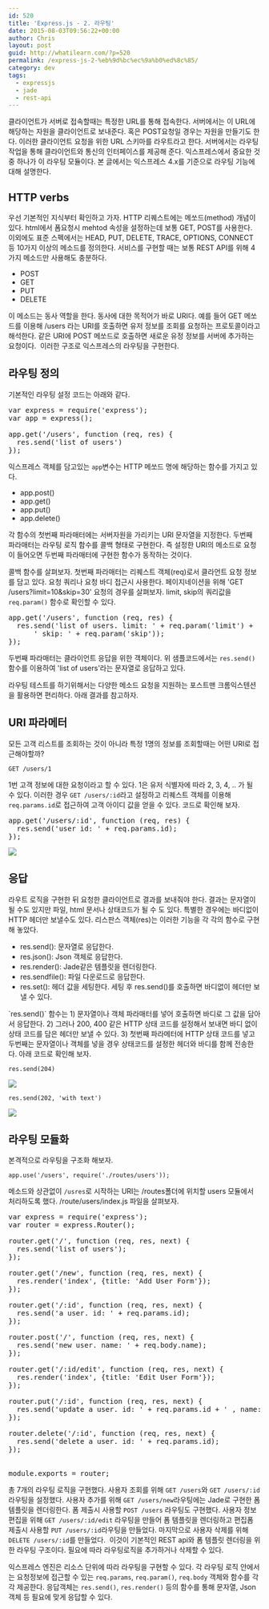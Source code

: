```yaml
---
id: 520
title: 'Express.js - 2. 라우팅'
date: 2015-08-03T09:56:22+00:00
author: Chris
layout: post
guid: http://whatilearn.com/?p=520
permalink: /express-js-2-%eb%9d%bc%ec%9a%b0%ed%8c%85/
category: dev
tags:
  - expressjs
  - jade
  - rest-api
---
```

클라이언트가 서버로 접속할때는 특정한 URL를 통해 접속한다. 서버에서는 이 URL에 해당하는 자원을 클라이언트로 보내준다. 혹은 POST요청일 경우는 자원을 만들기도 한다. 이러한 클라이언트 요청을 위한 URL 스키마를 라우트라고 한다. 서버에서는 라우팅 작업을 통해 클라이언트와 통신의 인터페이스를 제공해 준다. 익스프레스에서 중요한 것 중 하나가 이 라우팅 모듈이다. 본 글에서는 익스프레스 4.x를 기준으로 라우팅 기능에 대해 설명한다.


## HTTP verbs

우선 기본적인 지식부터 확인하고 가자. HTTP 리퀘스트에는 메쏘드(method) 개념이 있다. html에서 폼요청시 mehtod 속성을 설정하는데 보통 GET, POST를 사용한다. 이외에도 표준 스펙에서는 HEAD, PUT, DELETE, TRACE, OPTIONS, CONNECT 등 10가지 이상의 메소드를 정의한다. 서비스를 구현할 때는 보통 REST API를 위해 4가지 메소드만 사용해도 충분하다.

- POST
- GET
- PUT
- DELETE

이 메소드는 동사 역할을 한다. 동사에 대한 목적어가 바로 URI다. 예를 들어 GET 메쏘드를 이용해 /users 라는 URI를 호출하면 유저 정보를 조회를 요청하는 프로토콜이라고 해석한다. 같은 URI에 POST 메쏘드로 호출하면 새로운 유정 정보를 서버에 추가하는 요청이다.  이러한 구조로 익스프레스의 라우팅을 구현한다.


## 라우팅 정의

기본적인 라우팅 설정 코드는 아래와 같다.
<pre class="lang:js decode:true">var express = require('express');
var app = express();

app.get('/users', function (req, res) {
  res.send('list of users')
});</pre>
익스프레스 객체를 담고있는 `app`변수는 HTTP 메쏘드 명에 해당하는 함수를 가지고 있다.

- app.post()
- app.get()
- app.put()
- app.delete()

각 함수의 첫번째 파라매터에는 서버자원을 가리키는 URI 문자열을 지정한다. 두번째 파라매터는 라우팅 로직 함수를 콜백 형태로 구현한다. 즉 설정한 URI의 메소드로 요청이 들어오면 두번째 파라매터에 구현한 함수가 동작하는 것이다.

콜백 함수를 살펴보자. 첫번째 파라매터는 리퀘스트 객체(req)로서 클라언트 요청 정보를 담고 있다. 요청 쿼리나 요청 바디 접근시 사용한다. 페이지네이션을 위해 'GET /users?limit=10&amp;skip=30' 요청의 경우를 살펴보자. limit, skip의 쿼리값을 `req.param()` 함수로 확인할 수 있다.
<pre class="lang:default decode:true">app.get('/users', function (req, res) {
  res.send('list of users. limit: ' + req.param('limit') +
      ' skip: ' + req.param('skip'));
});</pre>
두번째 파라매터는 클라이언트 응답을 위한 객체이다. 위 샘플코드에서는 `res.send()` 함수를 이용하여 'list of users'라는 문자열로 응답하고 있다.

라우팅 테스트를 하기위해서는 다양한 메소드 요청을 지원하는 포스트맨 크롬익스텐션을 활용하면 편리하다. 아래 결과를 참고하자.




## URI 파라메터

모든 고객 리스트를 조회하는 것이 아니라 특정 1명의 정보를 조회할때는 어떤 URI로 접근해야할까?

`GET /users/1`

1번 고객 정보에 대한 요청이라고 할 수 있다. 1은 유저 식별자에 따라 2, 3, 4, .. 가 될 수 있다. 이러한 경우 `GET /users/:id`라고 설정하고 리퀘스트 객체를 이용해 `req.params.id`로 접근하여 고객 아이디 값을 얻을 수 있다. 코드로 확인해 보자.
<pre class="lang:default decode:true">app.get('/users/:id', function (req, res) {
  res.send('user id: ' + req.params.id); 
});
</pre>

![](/assets/imgs/2015/express3.png)


## 응답

라우트 로직을 구현한 뒤 요청한 클라이언트로 결과를 보내줘야 한다. 결과는 문자열이 될 수도 있지만 파일, html 문서나 상태코드가 될 수 도 있다. 특별한 경우에는 바디없이 HTTP 헤더만 보낼수도 있다. 리스판스 객체(res)는 이러한 기능을 각 각의 함수로 구현해 놓았다.
<ul>
	<li>res.send(): 문자열로 응답한다.</li>
	<li>res.json(): Json 객체로 응답한다.</li>
	<li>res.render(): Jade같은 템플릿을 렌더링한다.</li>
	<li>res.sendfile(): 파일 다운로드로 응답한다.</li>
	<li>res.set(): 헤더 값을 세팅한다. 세팅 후 res.send()를 호출하면 바디없이 헤더만 보낼 수 있다.</li>
</ul>
`res.send()` 함수는 1) 문자열이나 객체 파라매터를 넣어 호출하면 바디로 그 값을 담아서 응답한다. 2) 그러나 200, 400 같은 HTTP 상태 코드를 설정해서 보내면 바디 없이 상태 코드를 담은 헤더만 보낼 수 있다. 3) 첫번째 파라메터에 HTTP 상태 코드를 넣고 두번째는 문자열이나 객체를 넣을 경우 상태코드를 설정한 헤더와 바디를 함께 전송한다. 아래 코드로 확인해 보자.

`res.send(204)`

![](/assets/imgs/2015/express4.png)

`res.send(202, 'with text')`

![](/assets/imgs/2015/express5.png)


## 라우팅 모듈화

본격적으로 라우팅을 구조화 해보자.

`app.use('/users', require('./routes/users'));`

메소드와 상관없이 `/usres`로 시작하는 URI는 /routes폴더에 위치할 users 모듈에서 처리하도록 했다. /route/users/index.js 파일을 살펴보자.
<pre class="lang:js decode:true">var express = require('express');
var router = express.Router();

router.get('/', function (req, res, next) {
  res.send('list of users');
});

router.get('/new', function (req, res, next) {
  res.render('index', {title: 'Add User Form'});
});

router.get('/:id', function (req, res, next) {
  res.send('a user. id: ' + req.params.id);
});

router.post('/', function (req, res, next) {
  res.send('new user. name: ' + req.body.name);
});

router.get('/:id/edit', function (req, res, next) {
  res.render('index', {title: 'Edit User Form'});
});

router.put('/:id', function (req, res, next) {
  res.send('update a user. id: ' + req.params.id + ' , name: ' + req.body.name);
});

router.delete('/:id', function (req, res, next) {
  res.send('delete a user. id: ' + req.params.id);
});


module.exports = router;
</pre>
총 7개의 라우팅 로직을 구현했다. 사용자 조회를 위해 `GET /users`와 `GET /users/:id ` 라우팅을 설정했다. 사용자 추가를 위해 `GET /users/new`라우팅에는 Jade로 구현한 폼 템플릿을 렌더링한다. 폼 제출시 사용할 `POST /users` 라우팅도 구현했다. 사용자 정보 편집을 위해 `GET /users/:id/edit` 라우팅을 만들어 폼 템플릿을 렌더링하고 편집폼 제출시 사용할 `PUT /users/:id`라우팅을 만들었다. 마지막으로 사용자 삭제를 위해 `DELETE /users/:id`를 만들었다.  이것이 기본적인 REST api와 폼 템플릿 렌더링을 위한 라우팅 구조이다. 필요에 따라 라우팅로직을 추가하거나 삭제할 수 있다.

익스프레스 엔진은 리소스 단위에 따라 라우팅을 구현할 수 있다. 각 라우팅 로직 안에서는 요청정보에 접근할 수 있는 `req.params`, `req.param()`, `req.body` 객체와 함수를 각각 제공한다. 응답객체는 `res.send()`, `res.render()` 등의 함수를 통해 문자열, Json객체 등 필요에 맞게 응답할 수 있다.